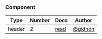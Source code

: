### Component
| Type | Number | Docs | Author |
|--|--|--|--|
| header | 2 | [read](http://platframe.com/docs/components/headers/#2) | [@gidhon](https://github.com/gidhon) |
